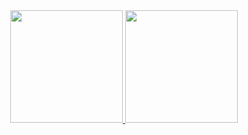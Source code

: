<div align="center">
  <a href="https://github.com/thiagogabrielgaia">
  <img height="180em" src="https://github-readme-stats.vercel.app/api?username=thiagogabrielgaia&show_icons=true&theme=dracula&include_all_commits=true&count_private=true"/>
  <img height="180em" src="https://github-readme-stats.vercel.app/api/top-langs/?username=thiagogabrielgaia&layout=compact&langs_count=7&theme=dracula"/>
</div>
